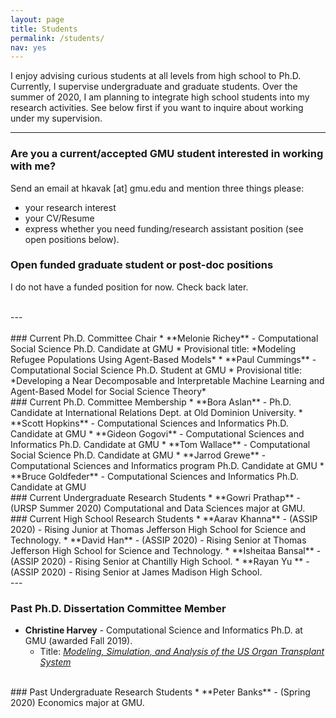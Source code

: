 ```yaml
---
layout: page
title: Students
permalink: /students/
nav: yes
---
```


I enjoy advising curious students at all levels from high school to Ph.D. Currently, I supervise  undergraduate and graduate students. Over the summer of 2020, I am planning to integrate high school students into my research activities. See below first if you want to inquire about working under my supervision.

---

### Are you a current/accepted GMU student interested in working with me?
Send an email at hkavak [at] gmu.edu and mention three things please:  
* your research interest
* your CV/Resume 
* express whether you need funding/research assistant position (see open positions below).

### Open funded graduate student or post-doc positions
I do not have a funded position for now. Check back later.

<br/>
---
<br/>
<br/>
### Current Ph.D. Committee Chair
* **Melonie Richey** - Computational Social Science Ph.D. Candidate  at GMU
  * Provisional title: *Modeling Refugee Populations Using Agent-Based Models*
* **Paul Cummings** - Computational Social Science Ph.D. Student at GMU
  * Provisional title: *Developing a Near Decomposable and Interpretable Machine Learning and Agent-Based Model for Social Science Theory*

<br/>
### Current Ph.D. Committee Membership
* **Bora Aslan** - Ph.D. Candidate at International Relations Dept. at Old Dominion University.
* **Scott Hopkins** - Computational Sciences and Informatics Ph.D. Candidate at GMU 
* **Gideon Gogovi** - Computational Sciences and Informatics Ph.D. Candidate at GMU
* **Tom Wallace** - Computational Social Science Ph.D. Candidate at GMU
* **Jarrod Grewe** - Computational Sciences and Informatics program Ph.D. Candidate  at GMU
* **Bruce Goldfeder** - Computational Sciences and Informatics Ph.D. Candidate at GMU

<br/>
### Current Undergraduate Research Students
* **Gowri Prathap** - (URSP Summer 2020) Computational and Data Sciences major at GMU.

<br/>
### Current High School Research Students
* **Aarav Khanna** - (ASSIP 2020) - Rising Junior at Thomas Jefferson High School for Science and Technology.
* **David Han** - (ASSIP 2020) - Rising Senior at Thomas Jefferson High School for Science and Technology.
* **Isheitaa Bansal** - (ASSIP 2020) - Rising Senior at Chantilly High School.
* **Rayan Yu ** - (ASSIP 2020) - Rising Senior at James Madison High School.

<br/>
---

### Past Ph.D. Dissertation Committee Member
* **Christine Harvey** - Computational Science and Informatics Ph.D. at GMU (awarded Fall 2019).
  * Title: [*Modeling, Simulation, and Analysis of the US Organ Transplant System*](https://search.proquest.com/docview/2379670232)

<br/>
### Past Undergraduate Research Students
* **Peter Banks** - (Spring 2020) Economics major at GMU.


